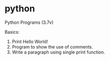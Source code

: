 # python
Python Programs (3.7v)


Basics:
1. Print Hello World!
2. Program to show the use of comments.
3. Write a paragraph using single print function.

